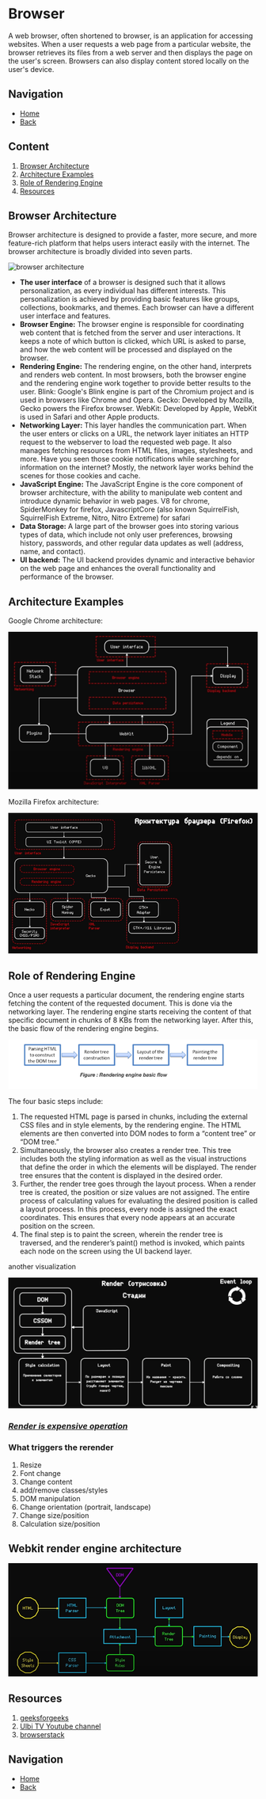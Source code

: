 # Browser

A web browser, often shortened to browser, is an application for accessing websites. When a user requests a web page from a particular website, the browser retrieves its files from a web server and then displays the page on the user's screen. Browsers can also display content stored locally on the user's device.

## Navigation 
- [Home](../)
- [Back](./)

## Content

1. [Browser Architecture](#architecture)
1. [Architecture Examples](#examples)
1. [Role of Rendering Engine](#renderrole)
1. [Resources](#resources)

## <a name="architecture"></a> Browser Architecture

Browser architecture is designed to provide a faster, more secure, and more feature-rich platform that helps users interact easily with the internet. The browser architecture is broadly divided into seven parts.

![browser architecture](https://media.geeksforgeeks.org/wp-content/uploads/20231115152047/web-architecture-.webp)

- **The user interface** of a browser is designed such that it allows personalization, as every individual has different interests. This personalization is achieved by providing basic features like groups, collections, bookmarks, and themes. Each browser can have a different user interface and features.
- **Browser Engine:** The browser engine is responsible for coordinating web content that is fetched from the server and user interactions. It keeps a note of which button is clicked, which URL is asked to parse, and how the web content will be processed and displayed on the browser.
- **Rendering Engine:** The rendering engine, on the other hand, interprets and renders web content. In most browsers, both the browser engine and the rendering engine work together to provide better results to the user. 
Blink: Google's Blink engine is part of the Chromium project and is used in browsers like Chrome and Opera. 
Gecko: Developed by Mozilla, Gecko powers the Firefox browser. 
WebKit: Developed by Apple, WebKit is used in Safari and other Apple products. 
- **Networking Layer:** This layer handles the communication part. When the user enters or clicks on a URL, the network layer initiates an HTTP request to the webserver to load the requested web page. It also manages fetching resources from HTML files, images, stylesheets, and more. Have you seen those cookie notifications while searching for information on the internet? Mostly, the network layer works behind the scenes for those cookies and cache.
- **JavaScript Engine:** The JavaScript Engine is the core component of browser architecture, with the ability to manipulate web content and introduce dynamic behavior in web pages. V8 for chrome, SpiderMonkey for firefox, JavascriptCore (also known SquirrelFish, SquirrelFish Extreme, Nitro, Nitro Extreme) for safari
- **Data Storage:** A large part of the browser goes into storing various types of data, which include not only user preferences, browsing history, passwords, and other regular data updates as well (address, name, and contact).
- **UI backend:** The UI backend provides dynamic and interactive behavior on the web page and enhances the overall functionality and performance of the browser.

## <a name="examples"></a> Architecture Examples

Google Chrome architecture:

![chrome architecture](../assets/chrome-architecture.png)

Mozilla Firefox architecture:

![firefox architecture](../assets/firefox-architecture.png)

## <a name="renderrole"></a> Role of Rendering Engine

Once a user requests a particular document, the rendering engine starts fetching the content of the requested document. This is done via the networking layer. The rendering engine starts receiving the content of that specific document in chunks of 8 KBs from the networking layer. After this, the basic flow of the rendering engine begins.

![rendering-engine-basic-flow](../assets/rendering-engine-basic-flow.webp)

The four basic steps include:

1. The requested HTML page is parsed in chunks, including the external CSS files and in style elements, by the rendering engine. The HTML elements are then converted into DOM nodes to form a “content tree” or “DOM tree.”
1. Simultaneously, the browser also creates a render tree. This tree includes both the styling information as well as the visual instructions that define the order in which the elements will be displayed. The render tree ensures that the content is displayed in the desired order.
1. Further, the render tree goes through the layout process. When a render tree is created, the position or size values are not assigned. The entire process of calculating values for evaluating the desired position is called a layout process. In this process, every node is assigned the exact coordinates. This ensures that every node appears at an accurate position on the screen.
1. The final step is to paint the screen, wherein the render tree is traversed, and the renderer’s paint() method is invoked, which paints each node on the screen using the UI backend layer.

another visualization

![render stages](../assets/render-stages.png)

### <ins>*Render is expensive operation*</ins>

### What triggers the rerender

1. Resize
1. Font change
1. Change content
1. add/remove classes/styles
1. DOM manipulation
1. Change orientation (portrait, landscape)
1. Change size/position
1. Calculation size/position


## Webkit render engine architecture

![Webkit render engine architecture](../assets/webkit-render-engine-architecture.png)

## <a name="resources"></a> Resources

1. [geeksforgeeks](https://www.geeksforgeeks.org/software-engineering/browser-architecture/)
1. [Ulbi TV Youtube channel](https://www.youtube.com/watch?v=zDlg64fsQow)
1. [browserstack](https://www.browserstack.com/guide/browser-rendering-engine)

## Navigation 
- [Home](../)
- [Back](./)
